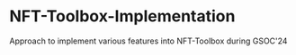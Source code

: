 # NFT-Toolbox-Implementation
Approach to implement various features into NFT-Toolbox during GSOC'24
